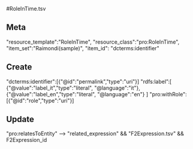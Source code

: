 #RoleInTime.tsv

## Meta
"resource_template":"RoleInTime",
"resource_class":"pro:RoleInTime",
"item_set":"Raimondi(sample)",
"item_id": "dcterms:identifier"

## Create
"dcterms:identifier":[{"@id":"permalink","type":"uri"}]
"rdfs:label”:[
{"@value":"label_it","type":"literal", "@language":"it"},
{"@value":"label_en","type":"literal", "@language":"en"}
]
"pro:withRole":[{"@id":"role","type":"uri"}]

## Update
"pro:relatesToEntity" --> "related_expression" && "F2Expression.tsv" && F2Expression_id